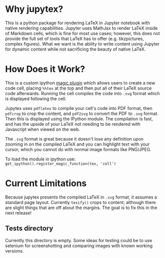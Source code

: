 # Why jupytex?
This is a python package for rendering LaTeX in Jupyter notebook with native 
rendering capabilities. Jupyter uses MathJax to render LaTeX inside of 
Markdown cells, which is fine for most use cases; however, this does not 
provide the full set of tools that LaTeX has to offer (e.g. tikzpictures,
complex figures). What we want is the ability to write content using Jupyter
for dynamic content while not sacrificing the beauty of native LaTeX.

# How Does it Work?
This is a custom ipython [magic plugin](https://ipython.readthedocs.io/en/stable/config/custommagics.html)
which allows users to create a new code cell, placing `%%tex` at the top and 
then put all of their LaTeX source code afterwards. Running the cell compiles
the code into `.svg` format which is displayed following the cell.

Jupytex uses `pdflatex` to compile your cell's code into PDF format, then
`pdfcrop` to crop the content, and `pdf2svg` to convert the PDF to `.svg`
format. Then this is displayed using the IPython module. The compilation is
fast, and has the upside of your LaTeX not needing to be rendered with
Javascript when viewed on the web. 

The `.svg` format is great because it doesn't lose any definition upon
zooming in on the compiled LaTeX and you can highlight text with your cursor,
which you cannot do with normal image formats like PNG/JPEG.

To load the module in ipython use: `get_ipython().register_magic_function(tex, 'cell')`

# Current Limitations
Because jupytex presents the compiled LaTeX in `.svg` format, it assumes
a standard page layout. Currently `texify()` crops to content; although there
are slight things that are off about the margins. The goal is to fix this in
the next release!

## Tests directory
Currently this directory is empty. Some ideas for testing could be to use
selenium for screenshotting and comparing images with known working
versions.
